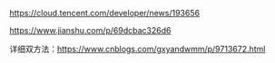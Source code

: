 https://cloud.tencent.com/developer/news/193656

https://www.jianshu.com/p/69dcbac326d6

详细双方法：https://www.cnblogs.com/gxyandwmm/p/9713672.html